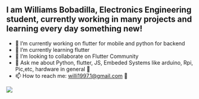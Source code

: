 ## I am Williams Bobadilla, Electronics Engineering student, currently working in many projects and learning every day something new!

- 🔭 I’m currently working on flutter for mobile and python for backend
- 🌱 I’m currently learning flutter
- 👯 I’m looking to collaborate on Flutter Community
- 💬 Ask me about Python, flutter, JS, Embeded Systems like arduino, Rpi, Pic,etc, hardware in general :wrench:
- 📫 How to reach me: willi1997.1@gmail.com :email:

<a href="https://github.com/unacorbatanegra">
  <img align="center" src="https://github-readme-stats.vercel.app/api?username=willibobadilla&count_private=true&show_icons=true&hide_title=true" />
</a>
